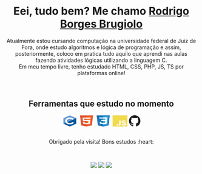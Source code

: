 <div>
  <h1 align="center">Eei, tudo bem? Me chamo <a href="https://www.linkedin.com/in/rbrugioolo/">Rodrigo Borges Brugiolo</a> </h1>
  <p align="center">Atualmente estou cursando computação na universidade federal de Juiz de Fora, onde estudo algoritmos e lógica de programação e assim, posteriormente, coloco em pratica tudo aquilo que aprendi nas aulas fazendo atividades lógicas utilizando a linguagem C. 
  <br>Em meu tempo livre, tenho estudado HTML, CSS, PHP, JS, TS por plataformas online! </h2>
</div>

<br>

<!-- <h1 align="center"> 
 
</h1>

<p align="center"><i>"</i></p> -->

<h2 align="center"> Ferramentas que estudo no momento </h2>

<div align="center" valign="top">
 
  
  <img align="center" alt="C" height="30" width="40" src="https://raw.githubusercontent.com/devicons/devicon/master/icons/c/c-original.svg">
  <img align="center" alt="HTML" height="30" width="40" src="https://raw.githubusercontent.com/devicons/devicon/master/icons/html5/html5-original.svg">
  <img align="center" alt="CSS" height="30" width="40" src="https://raw.githubusercontent.com/devicons/devicon/master/icons/css3/css3-original.svg">
  <!--<img align="center" alt="github" height="40" width="40" src="/pasta/php.png">-->
  <img align="center" alt="Js" height="30" width="40" src="https://raw.githubusercontent.com/devicons/devicon/master/icons/javascript/javascript-plain.svg">
  <!--<img align="center" alt="Js" height="30" width="40" src="https://raw.githubusercontent.com/devicons/devicon/master/icons/typescript/typescript-plain.svg">-->
  <img align="center" alt="github" height="30" width="30" src="/pasta/GitHub.png">
 
</div><br>







<div align="center">
  <p>Obrigado pela visita! Bons estudos :heart:</p>
  
</div>
<br>

<div align="center">
  
  <a href="https://www.instagram.com/rbbrugiolo/" target="_blank"><img src="https://img.shields.io/badge/-Instagram-%23E4405F?style=for-the-badge&logo=instagram&logoColor=white" target="_blank"></a>
  <a href="https://www.linkedin.com/in/rbrugioolo/" target="_blank"><img src="https://img.shields.io/badge/-LinkedIn-%230077B5?style=for-the-badge&logo=linkedin&logoColor=white" target="_blank"></a> 
  <a href="mailto:rodrigo.brugiolo@estudante.ufjf.com"><img src="https://img.shields.io/badge/-Gmail-%23333?style=for-the-badge&logo=gmail&logoColor=white" target="_blank"></a>
</div>
